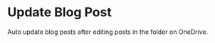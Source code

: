 Update Blog Post
===========================

Auto update blog posts after editing posts in the folder on OneDrive.